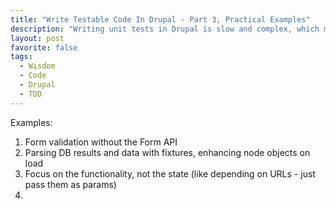 ```yaml
---
title: "Write Testable Code In Drupal - Part 3, Practical Examples"
description: "Writing unit tests in Drupal is slow and complex, which means many projects stay away from unit tests. This is the third part in a series to write better, more testable code."
layout: post
favorite: false
tags:
  - Wisdom
  - Code
  - Drupal
  - TDD
---
```


Examples:

1. Form validation without the Form API
2. Parsing DB results and data with fixtures, enhancing node objects on load
3. Focus on the functionality, not the state (like depending on URLs - just pass them as params)
4. 